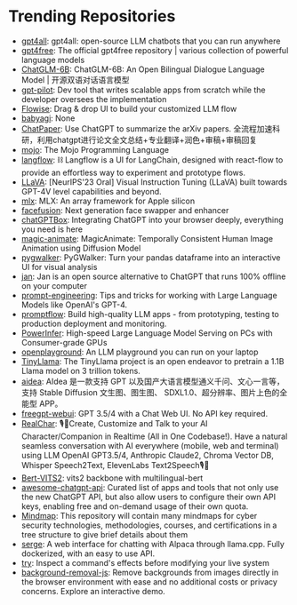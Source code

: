 # Trending Repositories

- [gpt4all](https://github.com/nomic-ai/gpt4all): gpt4all: open-source LLM chatbots that you can run anywhere
- [gpt4free](https://github.com/xtekky/gpt4free): The official gpt4free repository | various collection of powerful language models
- [ChatGLM-6B](https://github.com/THUDM/ChatGLM-6B): ChatGLM-6B: An Open Bilingual Dialogue Language Model | 开源双语对话语言模型
- [gpt-pilot](https://github.com/Pythagora-io/gpt-pilot): Dev tool that writes scalable apps from scratch while the developer oversees the implementation
- [Flowise](https://github.com/FlowiseAI/Flowise): Drag & drop UI to build your customized LLM flow
- [babyagi](https://github.com/yoheinakajima/babyagi): None
- [ChatPaper](https://github.com/kaixindelele/ChatPaper): Use ChatGPT to summarize the arXiv papers. 全流程加速科研，利用chatgpt进行论文全文总结+专业翻译+润色+审稿+审稿回复
- [mojo](https://github.com/modularml/mojo): The Mojo Programming Language
- [langflow](https://github.com/logspace-ai/langflow): ⛓️ Langflow is a UI for LangChain, designed with react-flow to provide an effortless way to experiment and prototype flows.
- [LLaVA](https://github.com/haotian-liu/LLaVA): [NeurIPS'23 Oral] Visual Instruction Tuning (LLaVA) built towards GPT-4V level capabilities and beyond.
- [mlx](https://github.com/ml-explore/mlx): MLX: An array framework for Apple silicon
- [facefusion](https://github.com/facefusion/facefusion): Next generation face swapper and enhancer
- [chatGPTBox](https://github.com/josStorer/chatGPTBox): Integrating ChatGPT into your browser deeply, everything you need is here
- [magic-animate](https://github.com/magic-research/magic-animate): MagicAnimate: Temporally Consistent Human Image Animation using Diffusion Model
- [pygwalker](https://github.com/Kanaries/pygwalker): PyGWalker: Turn your pandas dataframe into an interactive UI for visual analysis
- [jan](https://github.com/janhq/jan): Jan is an open source alternative to ChatGPT that runs 100% offline on your computer
- [prompt-engineering](https://github.com/brexhq/prompt-engineering): Tips and tricks for working with Large Language Models like OpenAI's GPT-4.
- [promptflow](https://github.com/microsoft/promptflow): Build high-quality LLM apps - from prototyping, testing to production deployment and monitoring.
- [PowerInfer](https://github.com/SJTU-IPADS/PowerInfer): High-speed Large Language Model Serving on PCs with Consumer-grade GPUs
- [openplayground](https://github.com/nat/openplayground): An LLM playground you can run on your laptop
- [TinyLlama](https://github.com/jzhang38/TinyLlama): The TinyLlama project is an open endeavor to pretrain a 1.1B Llama model on 3 trillion tokens.
- [aidea](https://github.com/mylxsw/aidea): AIdea 是一款支持 GPT  以及国产大语言模型通义千问、文心一言等，支持 Stable Diffusion 文生图、图生图、 SDXL1.0、超分辨率、图片上色的全能型 APP。
- [freegpt-webui](https://github.com/ramonvc/freegpt-webui): GPT 3.5/4 with a Chat Web UI. No API key required.
- [RealChar](https://github.com/Shaunwei/RealChar): 🎙️🤖Create, Customize and Talk to your AI Character/Companion in Realtime (All in One Codebase!). Have a natural seamless conversation with AI everywhere (mobile, web and terminal) using LLM OpenAI GPT3.5/4, Anthropic Claude2, Chroma Vector DB, Whisper Speech2Text, ElevenLabs Text2Speech🎙️🤖
- [Bert-VITS2](https://github.com/fishaudio/Bert-VITS2): vits2 backbone with multilingual-bert
- [awesome-chatgpt-api](https://github.com/reorx/awesome-chatgpt-api): Curated list of apps and tools that not only use the new ChatGPT API, but also allow users to configure their own API keys, enabling free and on-demand usage of their own quota.
- [Mindmap](https://github.com/Ignitetechnologies/Mindmap): This repository will contain many mindmaps for cyber security technologies, methodologies, courses, and certifications in a tree structure to give brief details about them
- [serge](https://github.com/serge-chat/serge): A web interface for chatting with Alpaca through llama.cpp. Fully dockerized, with an easy to use API.
- [try](https://github.com/binpash/try): Inspect a command's effects before modifying your live system
- [background-removal-js](https://github.com/imgly/background-removal-js): Remove backgrounds from images directly in the browser environment with ease and no additional costs or privacy concerns. Explore an interactive demo.
